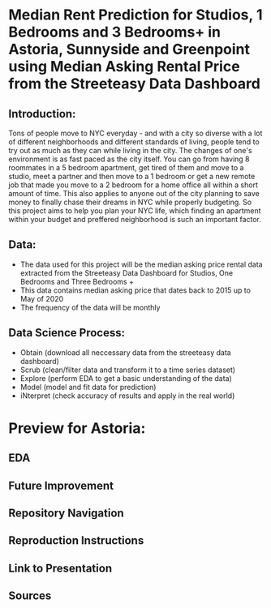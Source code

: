 # Median Rent Prediction for Studios, 1 Bedrooms and 3 Bedrooms+ in Astoria, Sunnyside and Greenpoint using Median Asking Rental Price from the Streeteasy Data Dashboard 

## Introduction:

Tons of people move to NYC everyday - and with a city so diverse with a lot of different neighborhoods and different standards of living, people tend to try out as much as they can while living in the city. The changes of one's environment is as fast paced as the city itself. You can go from having 8 roommates in a 5 bedroom apartment, get tired of them and move to a studio, meet a partner and then move to a 1 bedroom or get a new remote job that made you move to a 2 bedroom for a home office all within a short amount of time. This also applies to anyone out of the city planning to save money to finally chase their dreams in NYC while properly budgeting. So this project aims to help you plan your NYC life, which finding an apartment within your budget and preffered neighborhood is such an important factor.

## Data:

- The data used for this project will be the median asking price rental data extracted from the Streeteasy Data Dashboard for Studios, One Bedrooms and Three Bedrooms +
- This data contains median asking price that dates back to 2015 up to May of 2020
- The frequency of the data will be monthly

## Data Science Process:

- Obtain (download all neccessary data from the streeteasy data dashboard)
- Scrub (clean/filter data and transform it to a time series dataset)
- Explore (perform EDA to get a basic understanding of the data)
- Model (model and fit data for prediction)
- iNterpret (check accuracy of results and apply in the real world)

# Preview for Astoria:

## EDA 


## Future Improvement

## Repository Navigation

## Reproduction Instructions

## Link to Presentation

## Sources
